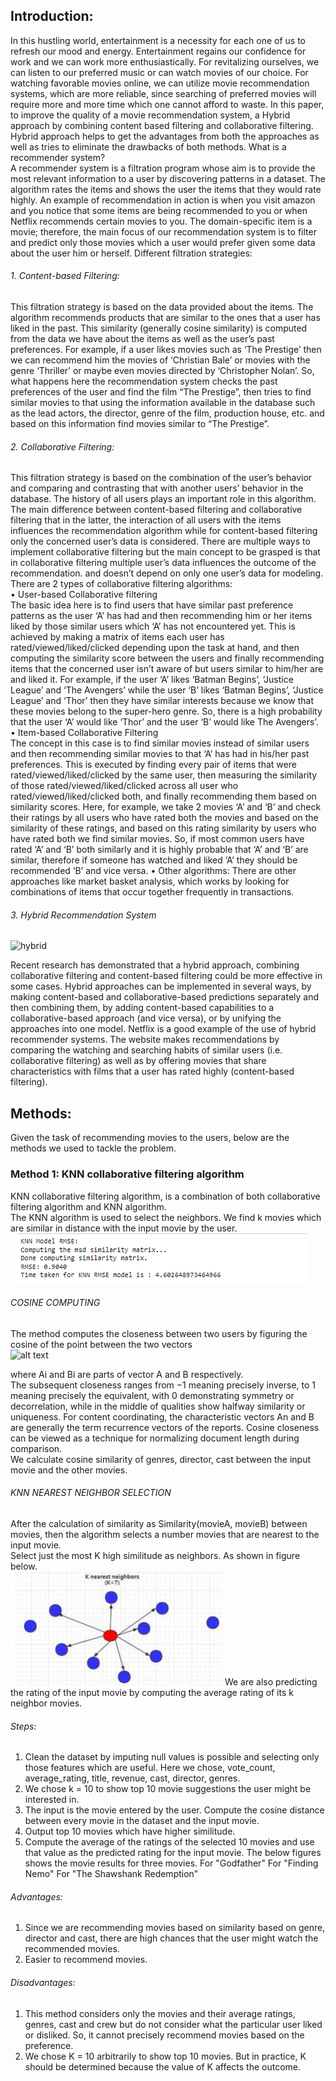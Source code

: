 ## Introduction: 
In this hustling world, entertainment is a necessity for each one of us to refresh our mood and energy. Entertainment regains our confidence for work and we can work more enthusiastically. For revitalizing ourselves, we can listen to our preferred music or can watch movies of our choice. For watching favorable movies online, we can utilize movie recommendation systems, which are more reliable, since searching of preferred movies will require more and more time which one cannot afford to waste. In this paper, to improve the quality of a movie recommendation system, a Hybrid approach by combining content based filtering and collaborative filtering. Hybrid approach helps to get the advantages from both the approaches as well as tries to eliminate the drawbacks of both methods.
What is a recommender system?<br>
A recommender system is a filtration program whose aim is to provide the most relevant information to a user by discovering patterns in a dataset. The algorithm rates the items and shows the user the items that they would rate highly. An example of recommendation in action is when you visit amazon and you notice that some items are being recommended to you or when Netflix recommends certain movies to you.  The domain-specific item is a movie; therefore, the main focus of our recommendation system is to filter and predict only those movies which a user would prefer given some data about the user him or herself. 
Different filtration strategies: <br >

###### 1. Content-based Filtering: <br>
This filtration strategy is based on the data provided about the items. The algorithm recommends products that are similar to the ones that a user has liked in the past. This similarity (generally cosine similarity) is computed from the data we have about the items as well as the user’s past preferences. For example, if a user likes movies such as ‘The Prestige’ then we can recommend him the movies of ‘Christian Bale’ or movies with the genre ‘Thriller’ or maybe even movies directed by ‘Christopher Nolan’.  So, what happens here the recommendation system checks the past preferences of the user and find the film “The Prestige”, then tries to find similar movies to that using the information available in the database such as the lead actors, the director, genre of the film, production house, etc. and based on this information find movies similar to “The Prestige”.
###### 2. Collaborative Filtering: <br>
This filtration strategy is based on the combination of the user’s behavior and comparing and contrasting that with another users’ behavior in the database. The history of all users plays an important role in this algorithm. The main difference between content-based filtering and collaborative filtering that in the latter, the interaction of all users with the items influences the recommendation algorithm while for content-based filtering only the concerned user’s data is considered.
There are multiple ways to implement collaborative filtering but the main concept to be grasped is that in collaborative filtering multiple user’s data influences the outcome of the recommendation. and doesn’t depend on only one user’s data for modeling. 
There are 2 types of collaborative filtering algorithms:<br>
•	User-based Collaborative filtering <br>
The basic idea here is to find users that have similar past preference patterns as the user ‘A’ has had and then recommending him or her items liked by those similar users which ‘A’ has not encountered yet. This is achieved by making a matrix of items each user has rated/viewed/liked/clicked depending upon the task at hand, and then computing the similarity score between the users and finally recommending items that the concerned user isn’t aware of but users similar to him/her are and liked it.
For example, if the user ‘A’ likes ‘Batman Begins’, ‘Justice League’ and ‘The Avengers’ while the user ‘B’ likes ‘Batman Begins’, ‘Justice League’ and ‘Thor’ then they have similar interests because we know that these movies belong to the super-hero genre. So, there is a high probability that the user ‘A’ would like ‘Thor’ and the user ‘B’ would like The Avengers’. <br>
•	Item-based Collaborative Filtering <br>
The concept in this case is to find similar movies instead of similar users and then recommending similar movies to that ‘A’ has had in his/her past preferences. This is executed by finding every pair of items that were rated/viewed/liked/clicked by the same user, then measuring the similarity of those rated/viewed/liked/clicked across all user who rated/viewed/liked/clicked both, and finally recommending them based on similarity scores.
Here, for example, we take 2 movies ‘A’ and ‘B’ and check their ratings by all users who have rated both the movies and based on the similarity of these ratings, and based on this rating similarity by users who have rated both we find similar movies. So, if most common users have rated ‘A’ and ‘B’ both similarly and it is highly probable that ‘A’ and ‘B’ are similar, therefore if someone has watched and liked ‘A’ they should be recommended ‘B’ and vice versa.
•	Other algorithms: There are other approaches like market basket analysis, which works by looking for combinations of items that occur together frequently in transactions. 
###### 3. Hybrid Recommendation System <br>
![hybrid](https://user-images.githubusercontent.com/71619460/166626503-964e642c-ef0c-43bf-b733-7a15d8ae930a.png)

Recent research has demonstrated that a hybrid approach, combining collaborative filtering and content-based filtering could be more effective in some cases. Hybrid approaches can be implemented in several ways, by making content-based and collaborative-based predictions separately and then combining them, by adding content-based capabilities to a collaborative-based approach (and vice versa), or by unifying the approaches into one model.
Netflix is a good example of the use of hybrid recommender systems. The website makes recommendations by comparing the watching and searching habits of similar users (i.e. collaborative filtering) as well as by offering movies that share characteristics with films that a user has rated highly (content-based filtering).

## Methods: 
Given the task of recommending movies to the users, below are the methods we used to tackle the problem. <br >
### Method 1: KNN collaborative filtering algorithm
KNN collaborative filtering algorithm, is a combination of both collaborative filtering algorithm and KNN algorithm.<br >
The KNN algorithm is used to select the neighbors. We find k movies which are similar in distance with the input movie by the user. <br >
![alt text](https://github.com/shiyonkuriank/CMPE_255_Project_Team1/blob/main/images/knn.png)

###### COSINE COMPUTING
The method computes the closeness between two users by figuring the cosine of the point between the two vectors <br >
![alt text](https://github.com/shiyonkuriank/CMPE_255_Project_Team1/blob/main/images/cosine_distance.png)

where Ai and Bi are parts of vector A and B respectively.  <br >
The subsequent closeness ranges from −1 meaning precisely inverse, to 1 meaning precisely the equivalent, with 0 demonstrating symmetry or decorrelation, while in the middle of qualities show halfway similarity or uniqueness. For content coordinating, the characteristic vectors An and B are generally the term recurrence vectors of the reports. Cosine closeness can be viewed as a technique for normalizing document length during comparison. <br >
We calculate cosine similarity of genres, director, cast between the input movie and the other movies. <br >
###### KNN NEAREST NEIGHBOR SELECTION
After the calculation of similarity as Similarity(movieA, movieB) between movies, then the algorithm selects a number movies that are nearest to the input movie. <br > 
Select just the most K high similitude as neighbors. As shown in figure below. <br >
![alt text](https://github.com/shiyonkuriank/CMPE_255_Project_Team1/blob/main/images/knn_2.png)
We are also predicting the rating of the input movie by computing the average rating of its k neighbor movies.
###### Steps:
1. Clean the dataset by imputing null values is possible and selecting only those features which are useful.
   Here we chose, vote_count, average_rating, title, revenue, cast, director, genres.
2. We chose k = 10 to show top 10 movie suggestions the user might be interested in.
3. The input is the movie entered by the user. Compute the cosine distance between every movie in the dataset and the input movie.
4. Output top 10 movies which have higher similitude.
5. Compute the average of the ratings of the selected 10 movies and use that value as the predicted rating for the input movie.
The below figures shows the movie results for three movies.
For "Godfather"
For "Finding Nemo"
For "The Shawshank Redemption"
###### Advantages:
1. Since we are recommending movies based on similarity based on genre, director and cast, there are high chances that the user might watch the recommended movies. <br >
2. Easier to recommend movies. <br >
###### Disadvantages:
1. This method considers only the movies and their average ratings, genres, cast and crew but do not consider what the particular user liked or disliked.
    So, it cannot precisely recommend movies based on the preference.
2. We chose K = 10 arbitrarily to show top 10 movies. But in practice, K should be determined because the value of K affects the outcome.










